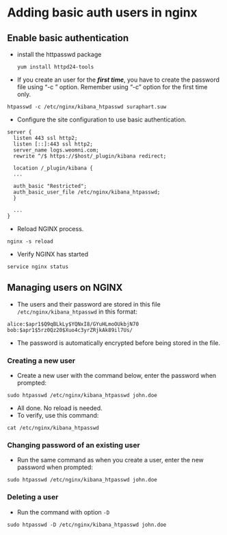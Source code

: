 # Adding basic auth users in nginx

## Enable basic authentication

- install the httpasswd package
  ```linenums="1"
  yum install httpd24-tools
  ```
- If you create an user for the **_first time_**, you have to create the password file using “-c <file>” option. Remember using “-c” option for the first time only.

```linenums="1"
htpasswd -c /etc/nginx/kibana_htpasswd suraphart.suw
```

- Configure the site configuration to use basic authentication.

```linenums="1"
server {
  listen 443 ssl http2;
  listen [::]:443 ssl http2;
  server_name logs.weomni.com;
  rewrite ^/$ https://$host/_plugin/kibana redirect;

  location /_plugin/kibana {
  ...

  auth_basic "Restricted";
  auth_basic_user_file /etc/nginx/kibana_htpasswd;
  }

  ...
}
```

- Reload NGINX process.

```linenums="1"
nginx -s reload
```

- Verify NGINX has started

```linenums="1"
service nginx status
```

## Managing users on NGINX

- The users and their password are stored in this file `/etc/nginx/kibana_htpasswd` in this format:

```linenums="1"
alice:$apr1$Q9qBLkLy$YQNxI8/GYuHLmoOUkbjN70
bob:$apr1$5rz0Qz20$Xuo4c3yrZRjkAk89il7Us/
```

- The password is automatically encrypted before being stored in the file.

### Creating a new user

- Create a new user with the command below, enter the password when prompted:

```linenums="1"
sudo htpasswd /etc/nginx/kibana_htpasswd john.doe
```

- All done. No reload is needed.
- To verify, use this command:

```linenums="1"
cat /etc/nginx/kibana_htpasswd
```

### Changing password of an existing user

- Run the same command as when you create a user, enter the new password when prompted:

```linenums="1"
sudo htpasswd /etc/nginx/kibana_htpasswd john.doe
```

### Deleting a user

- Run the command with option `-D`

```linenums="1"
sudo htpasswd -D /etc/nginx/kibana_htpasswd john.doe
```
